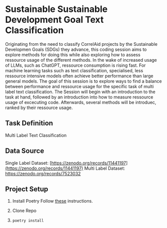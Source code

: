# Sustainable Sustainable Development Goal Text Classification

Originating from the need to classify CorrelAid projects by the Sustainable Developmen Goals (SDGs) they advance, this coding session aims to explore methods for doing this while also exploring how to assess ressource usage of the different methods. In the wake of increased usage of LLMs, such as ChatGPT, ressource consumption is rising fast. For machine learning tasks such as text classification, specialised, less ressource intensive models often achieve better performance than large general models. The goal of this session is to explore ways to find a balance between performance and ressource usage for the specific task of multi label text classification. The Session will begin with an introduction to the task at hand, followed by an introduction into how to measure ressource usage of excecuting code. Afterwards, several methods will be introduec, ranked by their ressource usage. 

## Task Definition
Multi Label Text Classification

## Data Source
Single Label Dataset:
[https://zenodo.org/records/11441197](https://zenodo.org/records/11441197)
Multi Label Dataset:
https://zenodo.org/records/7523032

## Project Setup

1. Install Poetry
Follow [these](https://python-poetry.org/docs) instructions.

2. Clone Repo

3. `poetry install`

